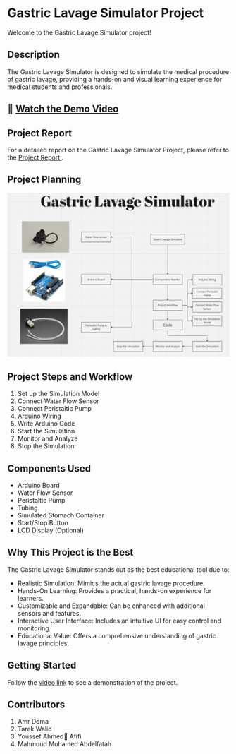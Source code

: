 # Gastric Lavage Simulator Project
Welcome to the Gastric Lavage Simulator project!

## Description
The Gastric Lavage Simulator is designed to simulate the medical procedure of gastric lavage, providing a hands-on and visual learning experience for medical students and professionals.

## 🎥 [Watch the Demo Video](https://drive.google.com/file/d/1I8HfTiA9kVP-dUlmKWVhIholbhqmzK7l/view?usp=sharing)

## Project Report
For a detailed report on the Gastric Lavage Simulator Project, please refer to the [Project Report ](ProjectReport.pdf).

## Project Planning
![Gastric Lavage Simulator](Planning.jpeg)


## Project Steps and Workflow

1. Set up the Simulation Model
2. Connect Water Flow Sensor
3. Connect Peristaltic Pump
4. Arduino Wiring
5. Write Arduino Code
6. Start the Simulation
7. Monitor and Analyze
8. Stop the Simulation

## Components Used

- Arduino Board
- Water Flow Sensor
- Peristaltic Pump
- Tubing
- Simulated Stomach Container
- Start/Stop Button
- LCD Display (Optional)

## Why This Project is the Best

The Gastric Lavage Simulator stands out as the best educational tool due to:

- Realistic Simulation: Mimics the actual gastric lavage procedure.
- Hands-On Learning: Provides a practical, hands-on experience for learners.
- Customizable and Expandable: Can be enhanced with additional sensors and features.
- Interactive User Interface: Includes an intuitive UI for easy control and monitoring.
- Educational Value: Offers a comprehensive understanding of gastric lavage principles.

## Getting Started

Follow the [video link](https://drive.google.com/file/d/1I8HfTiA9kVP-dUlmKWVhIholbhqmzK7l/view?usp=sharing) to see a demonstration of the project.

## Contributors

1. Amr Doma 
2. Tarek Walid 
3. Youssef Ahmed ِAfifi
4. Mahmoud Mohamed Abdelfatah
